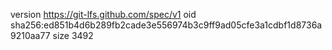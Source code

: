 version https://git-lfs.github.com/spec/v1
oid sha256:ed851b4d6b289fb2cade3e556974b3c9ff9ad05cfe3a1cdbf1d8736a9210aa77
size 3492
